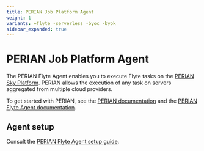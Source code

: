 ```yaml
---
title: PERIAN Job Platform Agent
weight: 1
variants: +flyte -serverless -byoc -byok
sidebar_expanded: true
---
```


# PERIAN Job Platform Agent

The PERIAN Flyte Agent enables you to execute Flyte tasks on the [PERIAN Sky Platform](https://perian.io/). PERIAN allows the execution of any task on servers aggregated from multiple cloud providers.

To get started with PERIAN, see the [PERIAN documentation](https://perian.io/docs/overview) and the [PERIAN Flyte Agent documentation](https://perian.io/docs/flyte-getting-started).

## Agent setup

Consult the [PERIAN Flyte Agent setup guide](https://perian.io/docs/flyte-setup-guide).
